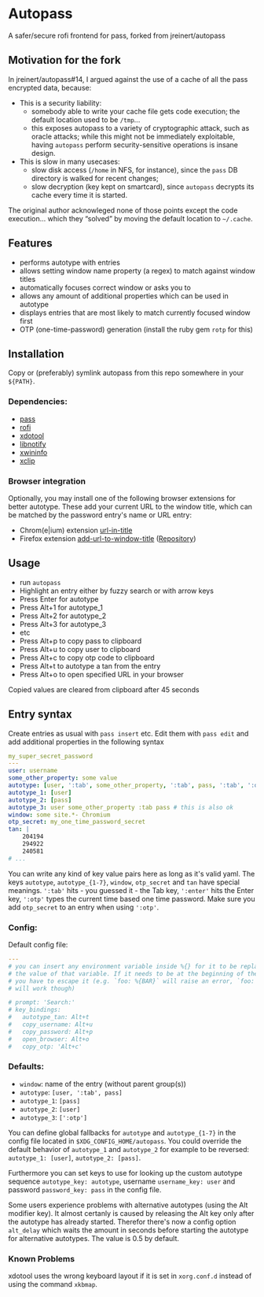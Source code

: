 # Autopass

A safer/secure rofi frontend for pass, forked from jreinert/autopass

## Motivation for the fork

In jreinert/autopass#14, I argued against the use of a cache of all
the pass encrypted data, because:

- This is a security liability:
  - somebody able to write your cache file gets code execution;
    the default location used to be `/tmp`...
  - this exposes autopass to a variety of cryptographic attack,
    such as oracle attacks; while this might not be immediately
    exploitable, having `autopass` perform security-sensitive
    operations is insane design.
- This is slow in many usecases:
  - slow disk access (`/home` in NFS, for instance),
    since the `pass` DB directory is walked for recent changes;
  - slow decryption (key kept on smartcard), since `autopass`
    decrypts its cache every time it is started.

The original author acknowleged none of those points except the code
execution... which they “solved” by moving the default location to
`~/.cache`.


## Features

- performs autotype with entries
- allows setting window name property (a regex) to match against window titles
- automatically focuses correct window or asks you to
- allows any amount of additional properties which can be used in autotype
- displays entries that are most likely to match currently focused window first
- OTP (one-time-password) generation (install the ruby gem `rotp` for this)

## Installation

Copy or (preferably) symlink autopass from this repo somewhere
in your `${PATH}`.

### Dependencies:

- [pass](https://git.zx2c4.com/password-store)
- [rofi](https://github.com/DaveDavenport/rofi)
- [xdotool](http://www.semicomplete.com/projects/xdotool/)
- [libnotify](https://developer.gnome.org/libnotify)
- [xwininfo](http://www.xfree86.org/4.2.0/xwininfo.1.html)
- [xclip](http://sourceforge.net/projects/xclip/')

### Browser integration

Optionally, you may install one of the following browser extensions for
better autotype. These add your current URL to the window title,
which can be matched by the password entry's name or URL entry:

- Chrom(e|ium) extension [url-in-title]
- Firefox extension [add-url-to-window-title]
  ([Repository](https://github.com/erichgoldman/add-url-to-window-title))

[url-in-title]: https://chrome.google.com/webstore/detail/url-in-title/ignpacbgnbnkaiooknalneoeladjnfgb
[add-url-to-window-title]: https://addons.mozilla.org/en-US/firefox/addon/add-url-to-window-title/

## Usage

- run `autopass`
- Highlight an entry either by fuzzy search or with arrow keys
- Press Enter for autotype
- Press Alt+1 for autotype_1
- Press Alt+2 for autotype_2
- Press Alt+3 for autotype_3
- etc
- Press Alt+p to copy pass to clipboard
- Press Alt+u to copy user to clipboard
- Press Alt+c to copy otp code to clipboard
- Press Alt+t to autotype a tan from the entry
- Press Alt+o to open specified URL in your browser

Copied values are cleared from clipboard after 45 seconds

## Entry syntax

Create entries as usual with `pass insert` etc.
Edit them with `pass edit` and add additional properties in the following syntax

``` yaml
my_super_secret_password
---
user: username
some_other_property: some value
autotype: [user, ':tab', some_other_property, ':tab', pass, ':tab', ':otp']
autotype_1: [user]
autotype_2: [pass]
autotype_3: user some_other_property :tab pass # this is also ok
window: some site.*- Chromium
otp_secret: my_one_time_password_secret
tan: |
	204194
	294922
	240581
# ...
```

You can write any kind of key value pairs here as long as it's valid yaml.
The keys `autotype`, `autotype_{1-7}`, `window`, `otp_secret` and `tan` have
special meanings. `':tab'` hits - you guessed it - the Tab key, `':enter'` hits
the Enter key, `':otp'` types the current time based one time password.
Make sure you add `otp_secret` to an entry when using `':otp'`.

### Config:

Default config file:

```yaml
---
# you can insert any environment variable inside %{} for it to be replaced by
# the value of that variable. If it needs to be at the beginning of the string
# you have to escape it (e.g. `foo: %{BAR}` will raise an error, `foo: '%{BAR}'`
# will work though)

# prompt: 'Search:'
# key_bindings:
#   autotype_tan: Alt+t
#   copy_username: Alt+u
#   copy_password: Alt+p
#   open_browser: Alt+o
#   copy_otp: 'Alt+c'
```

### Defaults:

- `window`: name of the entry (without parent group(s))
- `autotype`: `[user, ':tab', pass]`
- `autotype_1`: `[pass]`
- `autotype_2`: `[user]`
- `autotype_3`: `[':otp']`

You can define global fallbacks for `autotype` and `autotype_{1-7}` in the
config file located in `$XDG_CONFIG_HOME/autopass`. You could override the
default behavior of `autotype_1` and `autotype_2` for example to be reversed:
`autotype_1: [user]`, `autotype_2: [pass]`.

Furthermore you can set keys to use for looking up the custom autotype sequence
`autotype_key: autotype`, username `username_key: user` and password
`password_key: pass` in the config file.

Some users experience problems with alternative autotypes (using the Alt
modifier key). It almost certanly is caused by releasing the Alt key only after
the autotype has already started. Therefor there's now a config option
`alt_delay` which waits the amount in seconds before starting the autotype for
alternative autotypes. The value is 0.5 by default.

### Known Problems

xdotool uses the wrong keyboard layout if it is set in `xorg.conf.d` instead of
using the command `xkbmap`.
